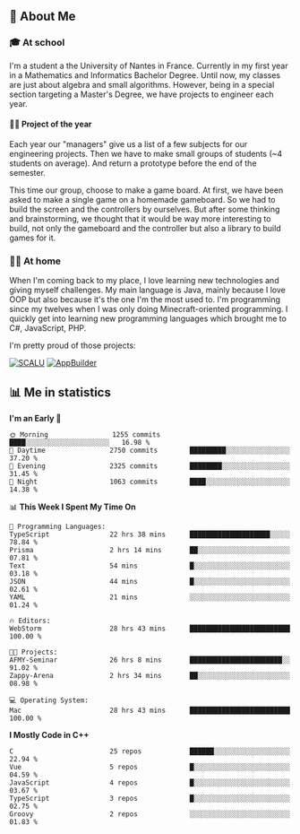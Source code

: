 ## 👀 About Me

### 🎓 At school

I'm a student a the University of Nantes in France. Currently in my first year in a Mathematics and Informatics Bachelor Degree. Until now, my classes are just about algebra and small algorithms. However, being in a special section targeting a Master's Degree, we have projects to engineer each year. 

#### 🔧🔬 Project of the year

Each year our "managers" give us a list of a few subjects for our engineering projects. Then we have to make small groups of students (~4 students on average). And return a prototype before the end of the semester.

This time our group, choose to make a game board. At first, we have been asked to make a single game on a homemade gameboard. So we had to build the screen and the controllers by ourselves. 
But after some thinking and brainstorming, we thought that it would be way more interesting to build, not only the gameboard and the controller but also a library to build games for it.

### 👨‍💻 At home

When I'm coming back to my place, I love learning new technologies and giving myself challenges. My main language is Java, mainly because I love OOP but also because it's the one I'm the most used to. I'm programming since my twelves when I was only doing Minecraft-oriented programming.  I quickly get into learning new programming languages which brought me to C#, JavaScript, PHP. 

I'm pretty proud of those projects:

[![SCALU](https://github-readme-stats.vercel.app/api/pin?username=renardfute&repo=SCALU)](https://github.com/renardfute/scalu)
[![AppBuilder](https://github-readme-stats.vercel.app/api/pin?username=pulsedev2&repo=AppBuilder)](https://github.com/pulsedev2/AppBuilder)

## 📊 Me in statistics
<!--START_SECTION:waka-->
**I'm an Early 🐤** 

```text
🌞 Morning                1255 commits        ████░░░░░░░░░░░░░░░░░░░░░   16.98 % 
🌆 Daytime                2750 commits        █████████░░░░░░░░░░░░░░░░   37.20 % 
🌃 Evening                2325 commits        ████████░░░░░░░░░░░░░░░░░   31.45 % 
🌙 Night                  1063 commits        ████░░░░░░░░░░░░░░░░░░░░░   14.38 % 
```


📊 **This Week I Spent My Time On** 

```text
💬 Programming Languages: 
TypeScript               22 hrs 38 mins      ████████████████████░░░░░   78.84 % 
Prisma                   2 hrs 14 mins       ██░░░░░░░░░░░░░░░░░░░░░░░   07.81 % 
Text                     54 mins             █░░░░░░░░░░░░░░░░░░░░░░░░   03.18 % 
JSON                     44 mins             █░░░░░░░░░░░░░░░░░░░░░░░░   02.61 % 
YAML                     21 mins             ░░░░░░░░░░░░░░░░░░░░░░░░░   01.24 % 

🔥 Editors: 
WebStorm                 28 hrs 43 mins      █████████████████████████   100.00 % 

🐱‍💻 Projects: 
AFMY-Seminar             26 hrs 8 mins       ███████████████████████░░   91.02 % 
Zappy-Arena              2 hrs 34 mins       ██░░░░░░░░░░░░░░░░░░░░░░░   08.98 % 

💻 Operating System: 
Mac                      28 hrs 43 mins      █████████████████████████   100.00 % 
```

**I Mostly Code in C++** 

```text
C                        25 repos            ██████░░░░░░░░░░░░░░░░░░░   22.94 % 
Vue                      5 repos             █░░░░░░░░░░░░░░░░░░░░░░░░   04.59 % 
JavaScript               4 repos             █░░░░░░░░░░░░░░░░░░░░░░░░   03.67 % 
TypeScript               3 repos             █░░░░░░░░░░░░░░░░░░░░░░░░   02.75 % 
Groovy                   2 repos             ░░░░░░░░░░░░░░░░░░░░░░░░░   01.83 % 
```




<!--END_SECTION:waka-->
